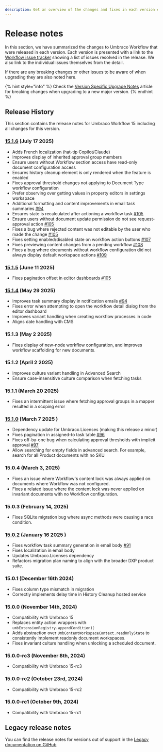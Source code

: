 ```yaml
---
description: Get an overview of the changes and fixes in each version of Umbraco Workflow.
---
```


# Release notes

In this section, we have summarized the changes to Umbraco Workflow that were released in each version. Each version is presented with a link to the [Workflow issue tracker](https://github.com/umbraco/Umbraco.Workflow.Issues/issues) showing a list of issues resolved in the release. We also link to the individual issues themselves from the detail.

If there are any breaking changes or other issues to be aware of when upgrading they are also noted here.

{% hint style="info" %}
Check the [Version Specific Upgrade Notes](upgrading/version-specific.md) article for breaking changes when upgrading to a new major version.
{% endhint %}

## Release History

This section contains the release notes for Umbraco Workflow 15 including all changes for this version.

### [15.1.6](https://github.com/umbraco/Umbraco.Workflow.Issues/issues?q=is%3Aissue+is%3Aclosed+label%3Arelease%2F15.1.6) (July 17 2025)
* Adds French localization (hat-tip Copilot/Claude)
* Improves display of inherited approval group members
* Ensure users without Workflow section access have read-only document configuration access
* Ensures history cleanup element is only rendered when the feature is enabled
* Fixes approval threshold changes not applying to Document Type workflow configuration
* Prefer observing over getting values in property editors in settings workspace
* Additional formatting and content improvements in email task summaries [#94](https:/github.com/umbraco/Umbraco.Workflow.Issues/issues/94)
* Ensures state is recalculated after actioning a workflow task [#105](https:/github.com/umbraco/Umbraco.Workflow.Issues/issues/105)
* Ensure users without document update permission do not see request-approval action [#105](https:/github.com/umbraco/Umbraco.Workflow.Issues/issues/105)
* Fixes a bug where rejected content was not editable by the user who made the change [#105](https:/github.com/umbraco/Umbraco.Workflow.Issues/issues/105)
* Fixes setting enabled/disabled state on workflow action buttons [#107](https:/github.com/umbraco/Umbraco.Workflow.Issues/issues/107)
* Fixes previewing content changes from a pending workflow [#108](https:/github.com/umbraco/Umbraco.Workflow.Issues/issues/108)
* Fixes a bug where documents without workflow configuration did not always display default workspace actions [#109](https:/github.com/umbraco/Umbraco.Workflow.Issues/issues/109)

### [15.1.5](https://github.com/umbraco/Umbraco.Workflow.Issues/issues?q=is%3Aissue+is%3Aclosed+label%3Arelease%2F15.1.5) (June 11 2025)
* Fixes pagination offset in editor dashboards [#105](https://github.com/umbraco/Umbraco.Workflow.Issues/issues/105)

### [15.1.4](https://github.com/umbraco/Umbraco.Workflow.Issues/issues?q=is%3Aissue+is%3Aclosed+label%3Arelease%2F15.1.4) (May 29 2025)
* Improves task summary display in notification emails [#94](https://github.com/umbraco/Umbraco.Workflow.Issues/issues/94)
* Fixes error when attempting to open the workflow detail dialog from the editor dashboard
* Improves variant handling when creating workflow processes in code
* Aligns date handling with CMS

### 15.1.3 (May 2 2025)
* Fixes display of new-node workflow configuration, and improves workflow scaffolding for new documents.

### 15.1.2 (April 2 2025)
* Improves culture variant handling in Advanced Search
* Ensure case-insensitive culture comparison when fetching tasks

### 15.1.1 (March 20 2025)
* Fixes an intermittent issue where fetching approval groups in a mapper resulted in a scoping error

### [15.1.0](https://github.com/umbraco/Umbraco.Workflow.Issues/issues?q=is%3Aissue+is%3Aclosed+label%3Arelease%2F15.1.0) (March 7 2025 )
* Dependency update for Umbraco.Licenses (making this release a minor)
* Fixes pagination in assigned-to task table [#96](https://github.com/umbraco/Umbraco.Workflow.Issues/issues/91)
* Fixes off-by-one bug when calculating approval thresholds with implicit approval [#97](https://github.com/umbraco/Umbraco.Workflow.Issues/issues/97)
* Allow searching for empty fields in advanced search. For example, search for all Product documents with no SKU

### 15.0.4 (March 3, 2025)
* Fixes an issue where Workflow's content lock was always applied on documents where Workflow was not configured.
* Fixes a related issue where the content lock was never applied on invariant documents with no Workflow configuration.

### 15.0.3 (February 14, 2025)
* Fixes SQLite migration bug where async methods were causing a race condition.

### [15.0.2](https://github.com/umbraco/Umbraco.Workflow.Issues/issues?q=is%3Aissue+is%3Aclosed+label%3Arelease%2F15.0.2) (January 16 2025 )
* Fixes workflow task summary generation in email body [#91](https://github.com/umbraco/Umbraco.Workflow.Issues/issues/91)
* Fixes localization in email body
* Updates Umbraco.Licenses dependency
* Refactors migration plan naming to align with the broader DXP product suite.

### 15.0.1 (December 16th 2024)
* Fixes column type mismatch in migration
* Correctly implements delay time in History Cleanup hosted service

### 15.0.0 (November 14th, 2024)
* Compatibility with Umbraco 15
* Replaces entity action wrappers with `umbExtensionRegistry.appendCondition()`
* Adds abstraction over `UmbContentWorkspaceContext.readOnlyState` to consistently implement readonly document workspaces.
* Fixes invariant culture handling when unlocking a scheduled document.

### 15.0.0-rc3 (November 8th, 2024)
* Compatibility with Umbraco 15-rc3

### 15.0.0-rc2 (October 23rd, 2024)
* Compatibility with Umbraco 15-rc2

### 15.0.0-rc1 (October 9th, 2024)
* Compatibility with Umbraco 15-rc1

## Legacy release notes

You can find the release notes for versions out of support in the [Legacy documentation on GitHub](https://github.com/umbraco/UmbracoDocs/blob/umbraco-eol-versions/11/umbraco-workflow/release-notes.md)
